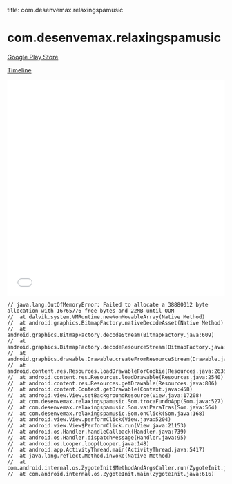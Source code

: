 title: com.desenvemax.relaxingspamusic

# com.desenvemax.relaxingspamusic

[Google Play Store](https://play.google.com/store/apps/details?id=com.desenvemax.relaxingspamusic)

[Timeline](./vis-timeline.html)

<iframe src="./vis-timeline.html" width="100%" height="500px" style="border:none;"></iframe>

```
// java.lang.OutOfMemoryError: Failed to allocate a 38880012 byte allocation with 16765776 free bytes and 22MB until OOM
// 	at dalvik.system.VMRuntime.newNonMovableArray(Native Method)
// 	at android.graphics.BitmapFactory.nativeDecodeAsset(Native Method)
// 	at android.graphics.BitmapFactory.decodeStream(BitmapFactory.java:609)
// 	at android.graphics.BitmapFactory.decodeResourceStream(BitmapFactory.java:444)
// 	at android.graphics.drawable.Drawable.createFromResourceStream(Drawable.java:1080)
// 	at android.content.res.Resources.loadDrawableForCookie(Resources.java:2635)
// 	at android.content.res.Resources.loadDrawable(Resources.java:2540)
// 	at android.content.res.Resources.getDrawable(Resources.java:806)
// 	at android.content.Context.getDrawable(Context.java:458)
// 	at android.view.View.setBackgroundResource(View.java:17208)
// 	at com.desenvemax.relaxingspamusic.Som.trocaFundoApp(Som.java:527)
// 	at com.desenvemax.relaxingspamusic.Som.vaiParaTras(Som.java:564)
// 	at com.desenvemax.relaxingspamusic.Som.onClick(Som.java:168)
// 	at android.view.View.performClick(View.java:5204)
// 	at android.view.View$PerformClick.run(View.java:21153)
// 	at android.os.Handler.handleCallback(Handler.java:739)
// 	at android.os.Handler.dispatchMessage(Handler.java:95)
// 	at android.os.Looper.loop(Looper.java:148)
// 	at android.app.ActivityThread.main(ActivityThread.java:5417)
// 	at java.lang.reflect.Method.invoke(Native Method)
// 	at com.android.internal.os.ZygoteInit$MethodAndArgsCaller.run(ZygoteInit.java:726)
// 	at com.android.internal.os.ZygoteInit.main(ZygoteInit.java:616)

```



